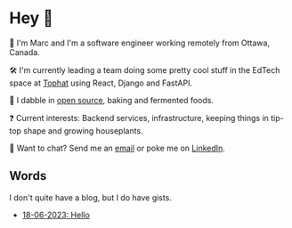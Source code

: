 # Hey :wave:

🧔 I'm Marc and I'm a software engineer working remotely from Ottawa, Canada.

🛠️ I'm currently leading a team doing some pretty cool stuff in the EdTech space at [Tophat](https://tophat.com/company/work-with-us/) using React, Django and FastAPI.

🧠 I dabble in [open source](https://github.com/tophat/), baking and fermented foods.

❓ Current interests: Backend services, infrastructure, keeping things in tip-top shape and growing houseplants.

💬 Want to chat? Send me an [email](mailto:hello@karnov.club) or poke me on [LinkedIn](https://www.linkedin.com/in/marccataford/).

## Words

I don't quite have a blog, but I do have gists.

- [18-06-2023: Hello](https://gist.github.com/mcataford/8d7fb99fe19ee7cf16073592322bcaed)
